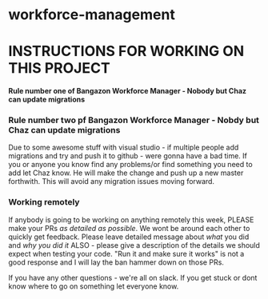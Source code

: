 # workforce-management

# INSTRUCTIONS FOR WORKING ON THIS PROJECT 

#### Rule number one of Bangazon Workforce Manager - Nobody but Chaz can update migrations
### Rule number two pf Bangazon Workforce Manager - Nobdy but Chaz can update migrations

Due to some awesome stuff with visual studio - if multiple people add migrations and try and push it to github - were gonna have a bad time. 
If you or anyone you know find any problems/or find something you need to add let Chaz know. He will make the change and push up a new master forthwith. 
This will avoid any migration issues moving forward. 

### Working remotely

If anybody is going to be working on anything remotely this week, PLEASE make your PRs _as detailed as possible_. 
We wont be around each other to quickly get feedback. 
Please leave detailed message about _what_ you did and _why you did it_ 
ALSO - please give a description of the details we should expect when testing your code. "Run it and make sure it works" is not a good response and I will lay the ban hammer down on those PRs. 

If you have any other questions - we're all on slack. If you get stuck or dont know where to go on something let everyone know. 

